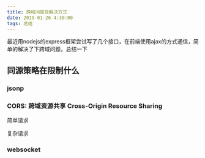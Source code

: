 ```yaml
---
title: 跨域问题及解决方式
date: 2019-01-26 4:30:00
tags: 总结
---
```


最近用nodejs的express框架尝试写了几个接口，在前端使用ajax的方式通信，简单的解决了下跨域问题，总结一下

## 同源策略在限制什么

### jsonp

### CORS: 跨域资源共享 Cross-Origin Resource Sharing

简单请求

复杂请求

### websocket

### 